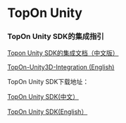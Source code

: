 # TopOn Unity

<h3>TopOn Unity SDK的集成指引</h3>

<a href="https://docs.toponad.com/#/zh-cn/unity/unity_doc/unity_access_doc" target="_blank">Topon Unity SDK的集成文档（中文版）</a>

<a href="https://docs.toponad.com/#/en-us/android/android_doc/android_access_doc" target="_blank">TopOn-Unity3D-Integration (English)</a>

TopOn Unity SDK下载地址：

<a href="https://docs.toponad.com/#/zh-cn/unity/download/package" target="_blank">TopOn Unity SDK(中文）</a>

<a href="https://docs.toponad.com/#/en-us/unity/download/package" target="_blank">TopOn Unity  SDK(English）</a>
